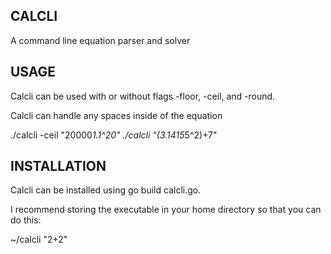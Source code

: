 ## CALCLI

A command line equation parser and solver

## USAGE

Calcli can be used with or without flags -floor, -ceil, and -round.

Calcli can handle any spaces inside of the equation

./calcli -ceil "20000*1.1^20"
./calcli "(3.1415*5^2)+7"

## INSTALLATION

Calcli can be installed using go build calcli.go.

I recommend storing the executable in your home directory so that you can do this:

~/calcli "2+2"


